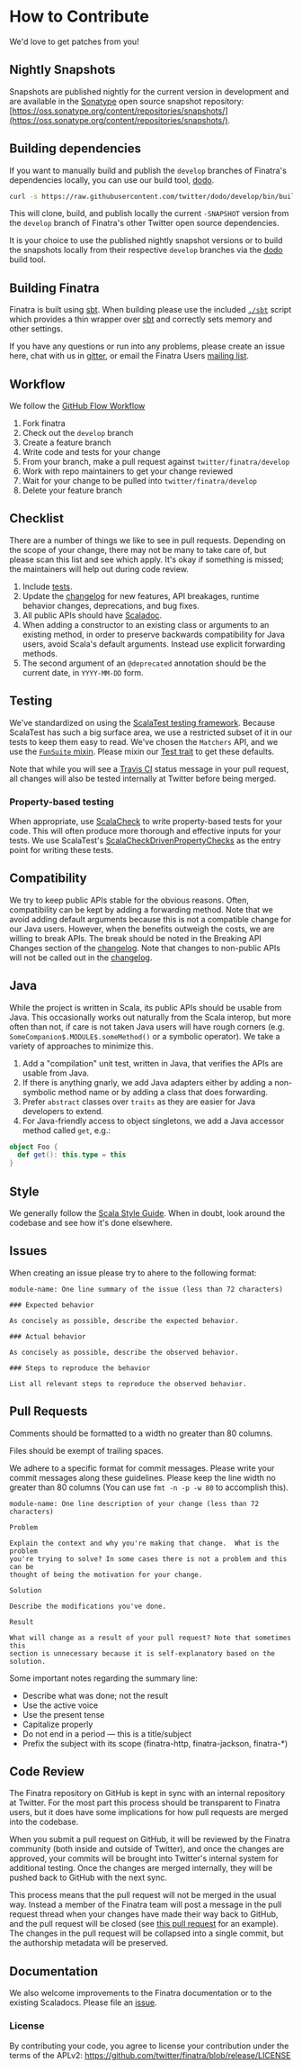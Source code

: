 # How to Contribute

We'd love to get patches from you!

## Nightly Snapshots

Snapshots are published nightly for the current version in development and are
available in the [Sonatype](https://oss.sonatype.org/) open source snapshot
repository: [https://oss.sonatype.org/content/repositories/snapshots/](https://oss.sonatype.org/content/repositories/snapshots/). 

## Building dependencies

If you want to manually build and publish the `develop` branches of Finatra's 
dependencies locally, you can use our build tool, [dodo](https://github.com/twitter/dodo).

``` bash
curl -s https://raw.githubusercontent.com/twitter/dodo/develop/bin/build | bash -s -- --no-test finatra
```

This will clone, build, and publish locally the current `-SNAPSHOT` version 
from the `develop` branch of Finatra's other Twitter open source dependencies.

It is your choice to use the published nightly snapshot versions or to build 
the snapshots locally from their respective `develop` branches via the
[dodo](https://github.com/twitter/dodo) build tool.

## Building Finatra

Finatra is built using [sbt][sbt]. When building please use the included
[`./sbt`](https://github.com/twitter/finatra/blob/develop/sbt) script which
provides a thin wrapper over [sbt][sbt] and correctly sets memory and other
settings.

If you have any questions or run into any problems, please create an issue here,
chat with us in [gitter](https://gitter.im/twitter/finatra), or email
the Finatra Users [mailing list](https://groups.google.com/forum/#!forum/finatra-users).

## Workflow

We follow the [GitHub Flow Workflow](https://guides.github.com/introduction/flow/)

1.  Fork finatra 
1.  Check out the `develop` branch 
1.  Create a feature branch
1.  Write code and tests for your change 
1.  From your branch, make a pull request against `twitter/finatra/develop` 
1.  Work with repo maintainers to get your change reviewed 
1.  Wait for your change to be pulled into `twitter/finatra/develop`
1.  Delete your feature branch

## Checklist

There are a number of things we like to see in pull requests. Depending
on the scope of your change, there may not be many to take care of, but
please scan this list and see which apply. It's okay if something is missed;
the maintainers will help out during code review.

1. Include [tests](CONTRIBUTING.md#testing).
1. Update the [changelog](CHANGELOG.rst) for new features, API breakages, runtime behavior changes,
   deprecations, and bug fixes.
1. All public APIs should have [Scaladoc][scaladoc].
1. When adding a constructor to an existing class or arguments to an existing
   method, in order to preserve backwards compatibility for Java users, avoid
   Scala's default arguments. Instead use explicit forwarding methods.
1. The second argument of an `@deprecated` annotation should be the current
   date, in `YYYY-MM-DD` form.

## Testing

We've standardized on using the [ScalaTest testing framework][scalatest].
Because ScalaTest has such a big surface area, we use a restricted subset of it
in our tests to keep them easy to read.  We've chosen the `Matchers` API, and we
use the [`FunSuite` mixin][funsuite]. Please mixin our [Test trait][test-trait]
to get these defaults.

Note that while you will see a [Travis CI][travis-ci] status message in your
pull request, all changes will also be tested internally at Twitter before being
merged.

### Property-based testing

When appropriate, use [ScalaCheck][scalacheck] to write property-based
tests for your code. This will often produce more thorough and effective
inputs for your tests. We use ScalaTest's
[ScalaCheckDrivenPropertyChecks][gendrivenprop] as the entry point for
writing these tests.

## Compatibility

We try to keep public APIs stable for the obvious reasons. Often,
compatibility can be kept by adding a forwarding method. Note that we
avoid adding default arguments because this is not a compatible change
for our Java users.  However, when the benefits outweigh the costs, we
are willing to break APIs. The break should be noted in the Breaking
API Changes section of the [changelog](CHANGELOG.rst). Note that changes to
non-public APIs will not be called out in the [changelog](CHANGELOG.rst).

## Java

While the project is written in Scala, its public APIs should be usable from
Java. This occasionally works out naturally from the Scala interop, but more
often than not, if care is not taken Java users will have rough corners
(e.g. `SomeCompanion$.MODULE$.someMethod()` or a symbolic operator).
We take a variety of approaches to minimize this.

1. Add a "compilation" unit test, written in Java, that verifies the APIs are
   usable from Java.
1. If there is anything gnarly, we add Java adapters either by adding
   a non-symbolic method name or by adding a class that does forwarding.
1. Prefer `abstract` classes over `traits` as they are easier for Java
   developers to extend.
1. For Java-friendly access to object singletons, we add a Java accessor method called `get`, e.g.:

```scala
object Foo {
  def get(): this.type = this
}
```

## Style

We generally follow the [Scala Style Guide][scala-style-guide]. When in doubt,
look around the codebase and see how it's done elsewhere.

## Issues

When creating an issue please try to ahere to the following format:

    module-name: One line summary of the issue (less than 72 characters)

    ### Expected behavior

    As concisely as possible, describe the expected behavior.

    ### Actual behavior

    As concisely as possible, describe the observed behavior.

    ### Steps to reproduce the behavior

    List all relevant steps to reproduce the observed behavior.

## Pull Requests

Comments should be formatted to a width no greater than 80 columns.

Files should be exempt of trailing spaces.

We adhere to a specific format for commit messages. Please write your commit
messages along these guidelines. Please keep the line width no greater than 80
columns (You can use `fmt -n -p -w 80` to accomplish this).

    module-name: One line description of your change (less than 72 characters)

    Problem

    Explain the context and why you're making that change.  What is the problem
    you're trying to solve? In some cases there is not a problem and this can be
    thought of being the motivation for your change.

    Solution

    Describe the modifications you've done.

    Result

    What will change as a result of your pull request? Note that sometimes this
    section is unnecessary because it is self-explanatory based on the solution.

Some important notes regarding the summary line:

* Describe what was done; not the result 
* Use the active voice 
* Use the present tense 
* Capitalize properly 
* Do not end in a period — this is a title/subject 
* Prefix the subject with its scope (finatra-http, finatra-jackson, finatra-*)

## Code Review

The Finatra repository on GitHub is kept in sync with an internal repository at
Twitter. For the most part this process should be transparent to Finatra users,
but it does have some implications for how pull requests are merged into the
codebase.

When you submit a pull request on GitHub, it will be reviewed by the Finatra
community (both inside and outside of Twitter), and once the changes are
approved, your commits will be brought into Twitter's internal system for
additional testing. Once the changes are merged internally, they will be pushed
back to GitHub with the next sync.

This process means that the pull request will not be merged in the usual way.
Instead a member of the Finatra team will post a message in the pull request
thread when your changes have made their way back to GitHub, and the pull
request will be closed (see [this pull request][pull-example] for an example).
The changes in the pull request will be collapsed into a single commit, but the
authorship metadata will be preserved.

## Documentation

We also welcome improvements to the Finatra documentation or to the existing
Scaladocs. Please file an [issue](https://github.com/twitter/finatra/issues).

[master-branch]: https://github.com/twitter/finatra/tree/master
[develop-branch]: https://github.com/twitter/finatra/tree/develop
[pull-example]: https://github.com/twitter/finagle/pull/267
[twitter-server-repo]: https://github.com/twitter/twitter-server 
[finagle-repo]: https://github.com/twitter/finagle 
[util-repo]: https://github.com/twitter/util
[effectivescala]: https://twitter.github.io/effectivescala/ 
[funsuite]: https://doc.scalatest.org/2.2.1/#org.scalatest.FunSuite
[scalatest]: https://www.scalatest.org/ 
[scala-style-guide]: https://docs.scala-lang.org/style/index.html
[sbt]: https://www.scala-sbt.org/
[travis-ci]: https://travis-ci.org/twitter/finatra 
[test-trait]: https://github.com/twitter/finatra/blob/develop/inject/inject-core/src/test/scala/com/twitter/inject/Test.scala
[scaladoc]: https://docs.scala-lang.org/style/scaladoc.html
[scalacheck]: https://www.scalacheck.org/
[gendrivenprop]: https://www.scalatest.org/user_guide/generator_driven_property_checks

### License 
By contributing your code, you agree to license your contribution under the 
terms of the APLv2: https://github.com/twitter/finatra/blob/release/LICENSE
